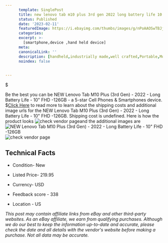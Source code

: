 ```yaml
---
      template: SinglePost
      title: new lenovo tab m10 plus 3rd gen 2022 long battery life 10 fhd 126gb
      status: Published
      date: '2023-02-11'
      featuredImage: https://i.ebayimg.com/thumbs/images/g/nPoAAOSwTBJjg-SO/s-l225.jpg
      categories: 
      excerpt: >-
        [smartphone,device ,hand held device]
      meta:
      canonicalLink: ''
      description: [handheld,industrially made,well crafted,Portable,Mobile,Compact,Convenient,Lightweight,Maneuverable,Man-portable,Miniature,Carriable,Hand-held,Light,Holdable,Transportable,Mobile device,Pocket-sized,On-the-go,Wireless,Cordless,Compact size,Convenient size, smartphone,device ,hand held device]
      noindex: false
      
        
---
```

$

Be the best you can be NEW Lenovo Tab M10 Plus (3rd Gen) - 2022 - Long Battery Life - 10" FHD -126GB - a 5-star Cell Phones & Smartphones device.
$[Click Here](https://www.ebay.com/itm/325441422770?hash=item4bc5d205b2%3Ag%3AnPoAAOSwTBJjg-SO&mkevt=1&mkcid=1&mkrid=711-53200-19255-0&campid=%253CePNCampaignId%253E&customid=%253CreferenceId%253E&toolid=10049) to read more to learn about the shipping costs and additional image urls for the NEW Lenovo Tab M10 Plus (3rd Gen) - 2022 - Long Battery Life - 10" FHD -126GB. Shipping cost is undefined. Here is how the product looks ![check vendor page](https://i.ebayimg.com/thumbs/images/g/nPoAAOSwTBJjg-SO/s-l225.jpg)and the additional images are![NEW Lenovo Tab M10 Plus (3rd Gen) - 2022 - Long Battery Life - 10" FHD -126GB](https://i.ebayimg.com/images/g/nPoAAOSwTBJjg-SO/s-l960.jpg)![check vendor page](https://origin-galleryplus.ebayimg.com/ws/web/325441422770_2_0_1/225x225.jpg,https://origin-galleryplus.ebayimg.com/ws/web/325441422770_3_0_1/225x225.jpg,https://origin-galleryplus.ebayimg.com/ws/web/325441422770_4_0_1/225x225.jpg,https://origin-galleryplus.ebayimg.com/ws/web/325441422770_5_0_1/225x225.jpg,https://origin-galleryplus.ebayimg.com/ws/web/325441422770_6_0_1/225x225.jpg)



 ## Technical Facts 



     
      

 - Condition- New 


      

 - Listed Price- 219.95 


      

 - Currency- USD 


      

 - Feedback score - 338 


      

 - Location - US 


      
      

 *_This post may contain affiliate links from eBay and other third-party websites. As an eBay affiliate, we earn from qualifying purchases. Although we do our best to keep the information up-to-date and accurate, please check the date and all details with the vendor's website before making a purchase. Not all data may be accurate._*






